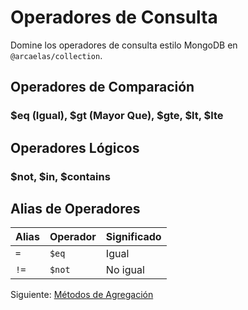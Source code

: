 # Operadores de Consulta

Domine los operadores de consulta estilo MongoDB en `@arcaelas/collection`.

## Operadores de Comparación

### $eq (Igual), $gt (Mayor Que), $gte, $lt, $lte

## Operadores Lógicos

### $not, $in, $contains

## Alias de Operadores

| Alias | Operador | Significado |
|-------|----------|-------------|
| `=` | `$eq` | Igual |
| `!=` | `$not` | No igual |

Siguiente: [Métodos de Agregación](aggregation-methods.es.md)

